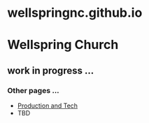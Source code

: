 # wellspringnc.github.io
<h1>Wellspring Church</h1>
<h2>work in progress ...</h2>

<h3>Other pages ...</h3>
<ul>
  <li><a href="https://wellspringchurchnc.github.io/prod-team">Production and Tech</a>
  <li> TBD
    
</ul>
